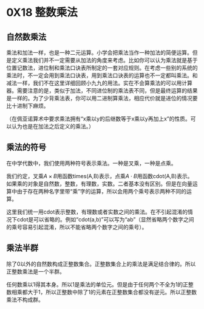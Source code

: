 # 0X18 整数乘法

## 自然数乘法

乘法和加法一样，也是一种二元运算。小学会把乘法当作一种加法的简便运算。但是定义乘法我们并不一定需要从加法的角度来考虑。比如你可以认为乘法就是基于位置记数法，进位制和乘法口诀表所制定的一套对应规则。在考虑一些别的系统的乘法时，不一定会用到乘法口诀表，用到乘法口诀表的运算也不一定都叫乘法。和减法一样，我们不在这里详细回顾小九九的用法。实在不会算乘法的可以用计算器。需要注意的是，类似于加法，不同进位制的乘法表不同，但是最终运算的结果是一样的。为了少背乘法表，你可以用二进制算乘法，相应代价就是进位的情况要比十进制下麻烦。

（在佩亚诺算术中要求乘法拥有“x乘以y的后继数等于x乘以y再加上x”的性质。可以认为也是在加法之后定义的乘法。）

## 乘法的符号

在中学代数中，我们使用两种符号表示乘法。一种是叉乘，一种是点乘。

我们约定，叉乘$A\times B$用函数times(A,B)表示，点乘$A\cdot B$用函数cdot(A,B)表示。如果乘的对象是自然数，整数，有理数，实数。二者基本没有区别。但是在向量运算中由于存在两种名字里带“乘”字的运算，所以会用两个乘号表示两种不同的运算。

这里我们统一用cdot表示整数，有理数或者实数之间的乘法。在不引起混淆的情况下cdot是可以省略的。例如“cdot(a,b)”可以写为“ab”（显然省略两个数字之间的乘号容易引起混淆，所以不能省略两个数字之间的乘号）。

## 乘法半群

除了0以外的自然数构成正整数集合。正整数集合上的乘法是满足结合律的。所以正整数乘法是一个半群。

任何数乘以1得其本身。所以1是乘法的单位元。但是由于任何两个不全为1的正整数相乘都大于1，所以正整数中除了1的元素在正整数集合都没有逆元。所以正整数乘法不构成群。